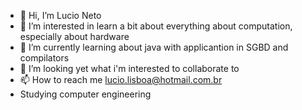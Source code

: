 - 👋 Hi, I’m Lucio Neto
- 👀 I’m interested in learn a bit about everything about computation, especially about hardware
- 🌱 I’m currently learning about java with applicantion in SGBD and compilators
- 💞️ I’m looking yet what i'm interested to collaborate to
- 📫 How to reach me lucio.lisboa@hotmail.com.br
-    Studying computer engineering
